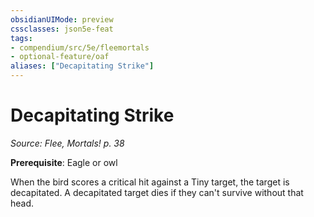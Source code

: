 ```yaml
---
obsidianUIMode: preview
cssclasses: json5e-feat
tags:
- compendium/src/5e/fleemortals
- optional-feature/oaf
aliases: ["Decapitating Strike"]
---
```

# Decapitating Strike
*Source: Flee, Mortals! p. 38*  

**Prerequisite**: Eagle or owl

When the bird scores a critical hit against a Tiny target, the target is decapitated. A decapitated target dies if they can't survive without that head.